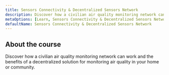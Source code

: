```yaml
---
title: Sensors Connectivity & Decentralized Sensors Network
description: Discover how a civilian air quality monitoring network can work and the benefits of a decentralized solution for monitoring air quality in your home or community.
metaOptions: [Learn, Sensors Connectivity & Decentralized Sensors Network]
defaultName: Sensors Connectivity & Decentralized Sensors Network
---
```


## About the course


Discover how a civilian air quality monitoring network can work and the benefits of a decentralized solution for monitoring air quality in your home or community.